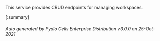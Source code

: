 






This service provides CRUD endpoints for managing workspaces.

[:summary]

###### Auto generated by Pydio Cells Enterprise Distribution v3.0.0 on 25-Oct-2021
